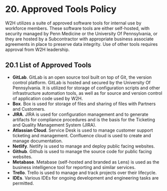 # 20. Approved Tools Policy

W2H utilizes a suite of approved software tools for internal use by workforce members. These software tools are either self-hosted, with security managed by Penn Medicine or the University Of Pennsylvania, or they are hosted by a Subcontractor with appropriate business associate agreements in place to preserve data integrity. Use of other tools requires approval from W2H leadership.

## 20.1 List of Approved Tools

* **GitLab**. GitLab is an open source tool built on top of Git, the version control platform. GitLab is hosted and secured by the University Of Pennsylvania. It is utilized for storage of configuration scripts and other infrastructure automation tools, as well as for source and version control of application code used by W2H.
* **Box**. Box is used for storage of files and sharing of files with Partners and Customers.
* **JIRA**. JIRA is used for configuration management and to generate artifacts for compliance procedures and is the basis for the Ticketing and Quality Management System (JIRA).
* **Atlassian Cloud**. Service Desk is used to manage customer support ticketing and management. Confluence cloud is used to create and manage documentation.
* **Netlify**. Netlify is used to manage and deploy public facing websites.
* **Github**. Github is used to manage the source code for public facing websites. 
* **Metabase**. Metabase (self-hosted and branded as Lens) is used as the business intelligence tool for reporting and similar services. 
* **Trello**. Trello is used to manage and track projects over their lifecycle. 
* **IDEs**. Various IDEs for ongoing development and engineering tasks are permitted. 
